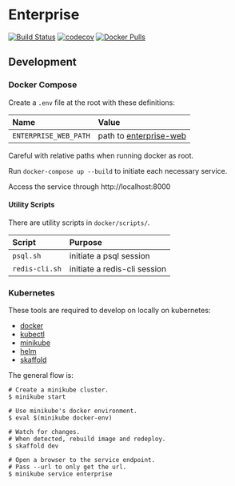 # Enterprise

[![Build Status](https://travis-ci.com/federation/enterprise.svg?branch=master)](https://travis-ci.com/federation/enterprise) [![codecov](https://codecov.io/gh/federation/enterprise/branch/master/graph/badge.svg)](https://codecov.io/gh/federation/enterprise) [![Docker Pulls](https://img.shields.io/docker/pulls/fedtech/enterprise.svg)](https://hub.docker.com/r/fedtech/enterprise/)

## Development

### Docker Compose

Create a `.env` file at the root with these definitions:

| Name                  | Value                    |
| :--                   | :--                      |
| `ENTERPRISE_WEB_PATH` | path to [enterprise-web] |

[enterprise-web]: https://github.com/federation/enterprise-web

Careful with relative paths when running docker as root.

Run `docker-compose up --build` to initiate each necessary service.

Access the service through http://localhost:8000

#### Utility Scripts

There are utility scripts in `docker/scripts/`.

| Script         | Purpose                      |
| :--            | :--                          |
| `psql.sh`      | initiate a psql session      |
| `redis-cli.sh` | initiate a redis-cli session |

### Kubernetes

These tools are required to develop on locally on kubernetes:

* [docker](https://www.docker.com/)
* [kubectl](https://github.com/kubernetes/kubectl)
* [minikube](https://github.com/kubernetes/minikube)
* [helm](https://helm.sh/)
* [skaffold](https://github.com/GoogleContainerTools/skaffold)

The general flow is:

``` shell
# Create a minikube cluster.
$ minikube start

# Use minikube's docker environment.
$ eval $(minikube docker-env)

# Watch for changes.
# When detected, rebuild image and redeploy.
$ skaffold dev

# Open a browser to the service endpoint.
# Pass --url to only get the url.
$ minikube service enterprise
```
